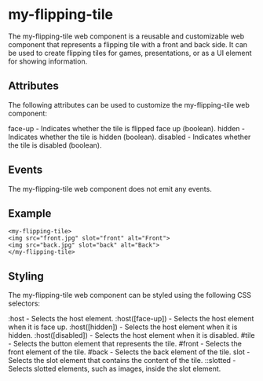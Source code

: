 # my-flipping-tile
The my-flipping-tile web component is a reusable and customizable web component that represents a flipping tile with a front and back side. It can be used to create flipping tiles for games, presentations, or as a UI element for showing information.

## Attributes
The following attributes can be used to customize the my-flipping-tile web component:

face-up - Indicates whether the tile is flipped face up (boolean).
hidden - Indicates whether the tile is hidden (boolean).
disabled - Indicates whether the tile is disabled (boolean).

## Events
The my-flipping-tile web component does not emit any events.

## Example

```
<my-flipping-tile>
<img src="front.jpg" slot="front" alt="Front">
<img src="back.jpg" slot="back" alt="Back">
</my-flipping-tile>
```

## Styling
The my-flipping-tile web component can be styled using the following CSS selectors:

:host - Selects the host element.
:host([face-up]) - Selects the host element when it is face up.
:host([hidden]) - Selects the host element when it is hidden.
:host([disabled]) - Selects the host element when it is disabled.
#tile - Selects the button element that represents the tile.
#front - Selects the front element of the tile.
#back - Selects the back element of the tile.
slot - Selects the slot element that contains the content of the tile.
::slotted - Selects slotted elements, such as images, inside the slot element.